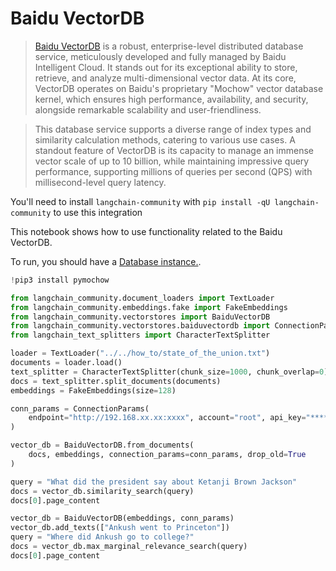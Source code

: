 #  Baidu VectorDB

>[Baidu VectorDB](https://cloud.baidu.com/product/vdb.html) is a robust, enterprise-level distributed database service, meticulously developed and fully managed by Baidu Intelligent Cloud. It stands out for its exceptional ability to store, retrieve, and analyze multi-dimensional vector data. At its core, VectorDB operates on Baidu's proprietary "Mochow" vector database kernel, which ensures high performance, availability, and security, alongside remarkable scalability and user-friendliness.

>This database service supports a diverse range of index types and similarity calculation methods, catering to various use cases. A standout feature of VectorDB is its capacity to manage an immense vector scale of up to 10 billion, while maintaining impressive query performance, supporting millions of queries per second (QPS) with millisecond-level query latency.

You'll need to install `langchain-community` with `pip install -qU langchain-community` to use this integration

This notebook shows how to use functionality related to the Baidu VectorDB. 

To run, you should have a [Database instance.](https://cloud.baidu.com/doc/VDB/s/hlrsoazuf).


```python
!pip3 install pymochow
```


```python
from langchain_community.document_loaders import TextLoader
from langchain_community.embeddings.fake import FakeEmbeddings
from langchain_community.vectorstores import BaiduVectorDB
from langchain_community.vectorstores.baiduvectordb import ConnectionParams
from langchain_text_splitters import CharacterTextSplitter
```


```python
loader = TextLoader("../../how_to/state_of_the_union.txt")
documents = loader.load()
text_splitter = CharacterTextSplitter(chunk_size=1000, chunk_overlap=0)
docs = text_splitter.split_documents(documents)
embeddings = FakeEmbeddings(size=128)
```


```python
conn_params = ConnectionParams(
    endpoint="http://192.168.xx.xx:xxxx", account="root", api_key="****"
)

vector_db = BaiduVectorDB.from_documents(
    docs, embeddings, connection_params=conn_params, drop_old=True
)
```


```python
query = "What did the president say about Ketanji Brown Jackson"
docs = vector_db.similarity_search(query)
docs[0].page_content
```


```python
vector_db = BaiduVectorDB(embeddings, conn_params)
vector_db.add_texts(["Ankush went to Princeton"])
query = "Where did Ankush go to college?"
docs = vector_db.max_marginal_relevance_search(query)
docs[0].page_content
```
